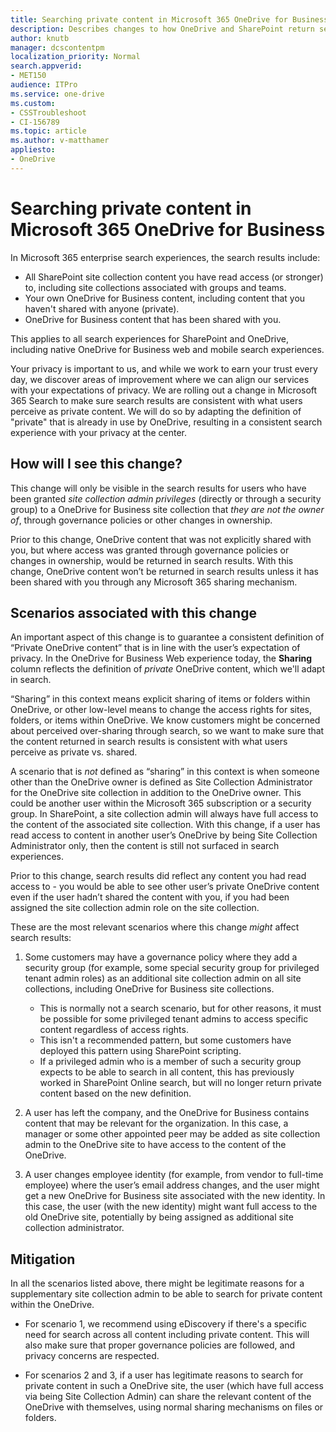 ```yaml
---
title: Searching private content in Microsoft 365 OneDrive for Business
description: Describes changes to how OneDrive and SharePoint return search results of content that hasn't been shared with the user.
author: knutb
manager: dcscontentpm
localization_priority: Normal
search.appverid: 
- MET150
audience: ITPro
ms.service: one-drive
ms.custom: 
- CSSTroubleshoot
- CI-156789
ms.topic: article
ms.author: v-matthamer
appliesto:
- OneDrive
---
```


# Searching private content in Microsoft 365 OneDrive for Business

In Microsoft 365 enterprise search experiences, the search results include:

- All SharePoint site collection content you have read access (or stronger) to, including site collections associated with groups and teams.
- Your own OneDrive for Business content, including content that you haven't shared with anyone (private).
- OneDrive for Business content that has been shared with you.

This applies to all search experiences for SharePoint and OneDrive, including native OneDrive for Business web and mobile search experiences.

Your privacy is important to us, and while we work to earn your trust every day, we discover areas of improvement where we can align our services with your expectations of privacy. We are rolling out a change in Microsoft 365 Search to make sure search results are consistent with what users perceive as private content. We will do so by adapting the definition of "private" that is already in use by OneDrive, resulting in a consistent search experience with your privacy at the center.

## How will I see this change?

This change will only be visible in the search results for users who have been granted *site collection admin privileges* (directly or through a security group) to a OneDrive for Business site collection that *they are not the owner of*, through governance policies or other changes in ownership.

Prior to this change, OneDrive content that was not explicitly shared with you, but where access was granted through governance policies or changes in ownership, would be returned in search results. With this change, OneDrive content won’t be returned in search results unless it has been shared with you through any Microsoft 365 sharing mechanism.

## Scenarios associated with this change

An important aspect of this change is to guarantee a consistent definition of “Private OneDrive content” that is in line with the user’s expectation of privacy. In the OneDrive for Business Web experience today, the **Sharing** column reflects the definition of *private* OneDrive content, which we'll adapt in search.

“Sharing” in this context means explicit sharing of items or folders within OneDrive, or other low-level means to change the access rights for sites, folders, or items within OneDrive. We know customers might be concerned about perceived over-sharing through search, so we want to make sure that the content returned in search results is consistent with what users perceive as private vs. shared.

A scenario that is *not* defined as “sharing” in this context is when someone other than the OneDrive owner is defined as Site Collection Administrator for the OneDrive site collection in addition to the OneDrive owner. This could be another user within the Microsoft 365 subscription or a security group. In SharePoint, a site collection admin will always have full access to the content of the associated site collection. With this change, if a user has read access to content in another user’s OneDrive by being Site Collection Administrator only, then the content is still not surfaced in search experiences.

Prior to this change, search results did reflect any content you had read access to - you would be able to see other user’s private OneDrive content even if the user hadn’t shared the content with you, if you had been assigned the site collection admin role on the site collection.

These are the most relevant scenarios where this change *might* affect search results:
1. Some customers may have a governance policy where they add a security group (for example, some special security group for privileged tenant admin roles) as an additional site collection admin on all site collections, including OneDrive for Business site collections.
    - This is normally not a search scenario, but for other reasons, it must be possible for some privileged tenant admins to access specific content regardless of access rights.
    - This isn't a recommended pattern, but some customers have deployed this pattern using SharePoint scripting.
    - If a privileged admin who is a member of such a security group expects to be able to search in all content, this has previously worked in SharePoint Online search, but will no longer return private content based on the new definition.

1. A user has left the company, and the OneDrive for Business contains content that may be relevant for the organization. In this case, a manager or some other appointed peer may be added as site collection admin to the OneDrive site to have access to the content of the OneDrive.
1. A user changes employee identity (for example, from vendor to full-time employee) where the user’s email address changes, and the user might get a new OneDrive for Business site associated with the new identity. In this case, the user (with the new identity) might want full access to the old OneDrive site, potentially by being assigned as additional site collection administrator.

## Mitigation

In all the scenarios listed above, there might be legitimate reasons for a supplementary site collection admin to be able to search for private content within the OneDrive.
- For scenario 1, we recommend using eDiscovery if there's a specific need for search across all content including private content. This will also make sure that proper governance policies are followed, and privacy concerns are respected.

- For scenarios 2 and 3, if a user has legitimate reasons to search for private content in such a OneDrive site, the user (which have full access via being Site Collection Admin) can share the relevant content of the OneDrive with themselves, using normal sharing mechanisms on files or folders.

